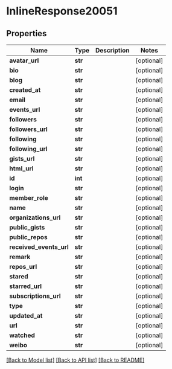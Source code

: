 # InlineResponse20051

## Properties
Name | Type | Description | Notes
------------ | ------------- | ------------- | -------------
**avatar_url** | **str** |  | [optional] 
**bio** | **str** |  | [optional] 
**blog** | **str** |  | [optional] 
**created_at** | **str** |  | [optional] 
**email** | **str** |  | [optional] 
**events_url** | **str** |  | [optional] 
**followers** | **str** |  | [optional] 
**followers_url** | **str** |  | [optional] 
**following** | **str** |  | [optional] 
**following_url** | **str** |  | [optional] 
**gists_url** | **str** |  | [optional] 
**html_url** | **str** |  | [optional] 
**id** | **int** |  | [optional] 
**login** | **str** |  | [optional] 
**member_role** | **str** |  | [optional] 
**name** | **str** |  | [optional] 
**organizations_url** | **str** |  | [optional] 
**public_gists** | **str** |  | [optional] 
**public_repos** | **str** |  | [optional] 
**received_events_url** | **str** |  | [optional] 
**remark** | **str** |  | [optional] 
**repos_url** | **str** |  | [optional] 
**stared** | **str** |  | [optional] 
**starred_url** | **str** |  | [optional] 
**subscriptions_url** | **str** |  | [optional] 
**type** | **str** |  | [optional] 
**updated_at** | **str** |  | [optional] 
**url** | **str** |  | [optional] 
**watched** | **str** |  | [optional] 
**weibo** | **str** |  | [optional] 

[[Back to Model list]](../README.md#documentation-for-models) [[Back to API list]](../README.md#documentation-for-api-endpoints) [[Back to README]](../README.md)

